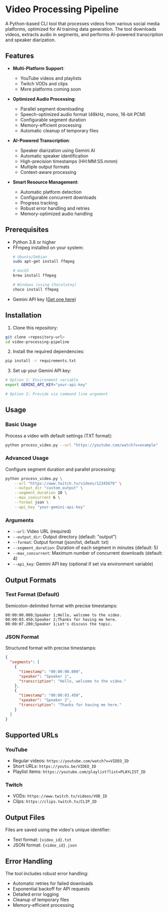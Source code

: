 # Video Processing Pipeline

A Python-based CLI tool that processes videos from various social media platforms, optimized for AI training data generation. The tool downloads videos, extracts audio in segments, and performs AI-powered transcription and speaker diarization.

## Features

- **Multi-Platform Support**:
  - YouTube videos and playlists
  - Twitch VODs and clips
  - More platforms coming soon

- **Optimized Audio Processing**:
  - Parallel segment downloading
  - Speech-optimized audio format (48kHz, mono, 16-bit PCM)
  - Configurable segment duration
  - Memory-efficient processing
  - Automatic cleanup of temporary files

- **AI-Powered Transcription**:
  - Speaker diarization using Gemini AI
  - Automatic speaker identification
  - High-precision timestamps (HH:MM:SS.mmm)
  - Multiple output formats
  - Context-aware processing

- **Smart Resource Management**:
  - Automatic platform detection
  - Configurable concurrent downloads
  - Progress tracking
  - Robust error handling and retries
  - Memory-optimized audio handling

## Prerequisites

- Python 3.8 or higher
- FFmpeg installed on your system:
  ```bash
  # Ubuntu/Debian
  sudo apt-get install ffmpeg

  # macOS
  brew install ffmpeg

  # Windows (using Chocolatey)
  choco install ffmpeg
  ```
- Gemini API key ([Get one here](https://makersuite.google.com/app/apikey))

## Installation

1. Clone this repository:
```bash
git clone <repository-url>
cd video-processing-pipeline
```

2. Install the required dependencies:
```bash
pip install -r requirements.txt
```

3. Set up your Gemini API key:
```bash
# Option 1: Environment variable
export GEMINI_API_KEY="your-api-key"

# Option 2: Provide via command line argument
```

## Usage

### Basic Usage

Process a video with default settings (TXT format):
```bash
python process_video.py --url "https://youtube.com/watch?v=example"
```

### Advanced Usage

Configure segment duration and parallel processing:
```bash
python process_video.py \
    --url "https://www.twitch.tv/videos/12345678" \
    --output_dir "custom_output" \
    --segment_duration 10 \
    --max_concurrent 6 \
    --format json \
    --api_key "your-gemini-api-key"
```

### Arguments

- `--url`: Video URL (required)
- `--output_dir`: Output directory (default: "output")
- `--format`: Output format (json/txt, default: txt)
- `--segment_duration`: Duration of each segment in minutes (default: 5)
- `--max_concurrent`: Maximum number of concurrent downloads (default: 4)
- `--api_key`: Gemini API key (optional if set via environment variable)

## Output Formats

### Text Format (Default)
Semicolon-delimited format with precise timestamps:
```
00:00:00.000;Speaker 1;Hello, welcome to the video.
00:00:03.450;Speaker 2;Thanks for having me here.
00:00:07.200;Speaker 1;Let's discuss the topic.
```

### JSON Format
Structured format with precise timestamps:
```json
{
  "segments": [
    {
      "timestamp": "00:00:00.000",
      "speaker": "Speaker 1",
      "transcription": "Hello, welcome to the video."
    },
    {
      "timestamp": "00:00:03.450",
      "speaker": "Speaker 2",
      "transcription": "Thanks for having me here."
    }
  ]
}
```

## Supported URLs

### YouTube
- Regular videos: `https://youtube.com/watch?v=VIDEO_ID`
- Short URLs: `https://youtu.be/VIDEO_ID`
- Playlist items: `https://youtube.com/playlist?list=PLAYLIST_ID`

### Twitch
- VODs: `https://www.twitch.tv/videos/VOD_ID`
- Clips: `https://clips.twitch.tv/CLIP_ID`

## Output Files

Files are saved using the video's unique identifier:
- Text format: `{video_id}.txt`
- JSON format: `{video_id}.json`

## Error Handling

The tool includes robust error handling:
- Automatic retries for failed downloads
- Exponential backoff for API requests
- Detailed error logging
- Cleanup of temporary files
- Memory-efficient processing
